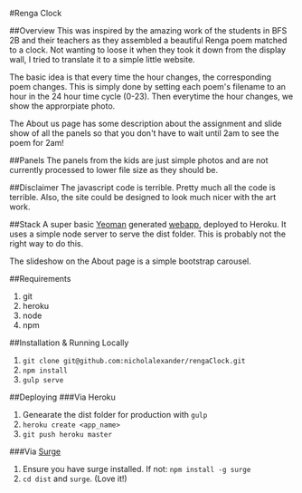 #Renga Clock


##Overview
This was inspired by the amazing work of the students in BFS 2B and their teachers as they assembled a beautiful Renga poem matched to a clock.  Not wanting to loose it when they took it down from the display wall, I tried to translate it to a simple little website. 

The basic idea is that every time the hour changes, the corresponding poem changes.  This is simply done by setting each poem's filename to an hour in the 24 hour time cycle (0-23).  Then everytime the hour changes, we show the approrpiate photo.

The About us page has some description about the assignment and slide show of all the panels so that you don't have to wait until 2am to see the poem for 2am!

##Panels
The panels from the kids are just simple photos and are not currently processed to lower file size as they should be.

##Disclaimer
The javascript code is terrible.  Pretty much all the code is terrible.  Also, the site could be designed to look much nicer with the art work.

##Stack
A super basic [Yeoman](http://yeoman.io/) generated [webapp](https://github.com/yeoman/generator-webapp), deployed to Heroku.  It uses a simple node server to serve the dist folder.  This is probably not the right way to do this.

The slideshow on the About page is a simple bootstrap carousel.  

##Requirements
1. git
2. heroku
3. node
4. npm

##Installation & Running Locally
1. `git clone git@github.com:nicholalexander/rengaClock.git`
2. `npm install`
3. `gulp serve`

##Deploying
###Via Heroku
1. Genearate the dist folder for production with `gulp`
2. `heroku create <app_name>`
3. `git push heroku master`

###Via [Surge](https://surge.sh/)
1. Ensure you have surge installed.  If not: `npm install -g surge`
2. `cd dist` and `surge`. (Love it!)


